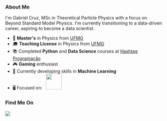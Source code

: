 ### About Me
I'm Gabriel Cruz, MSc in Theoretical Particle Physics with a focus on Beyond Standard Model Physics. I'm currently transitioning to a data-driven career, aspiring to become a data scientist.

- 🔭 **Master's** in Physics from [UFMG](https://ufmg.br)
- 🎓 **Teaching License** in Physics from [UFMG](https://ufmg.br)
- 📚 Completed **Python** and **Data Science** courses at [Hashtag Programação](https://www.youtube.com/@HashtagProgramacao)
- 🎮 **Gaming** enthusiast
- 🌱 Currently developing skills in **Machine Learning**
- 🖥️ Focused on:
  <div style="display: inline">
    &nbsp;&nbsp;<img width='50' height='50' src="https://cdn.jsdelivr.net/gh/devicons/devicon/icons/python/python-original.svg" />&nbsp;&nbsp;
  </div>

### Find Me On
<a href="https://www.linkedin.com/in/gabriel-cruz-4205ba317/">
  <img src="https://img.shields.io/badge/linkedin-%230077B5.svg?style=for-the-badge&logo=linkedin&logoColor=white">
</a>
